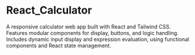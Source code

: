 # React_Calculator
A responsive calculator web app built with React and Tailwind CSS. Features modular components for display, buttons, and logic handling. Includes dynamic input display and expression evaluation, using functional components and React state management.

